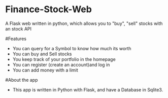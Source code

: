 # Finance-Stock-Web
A Flask web written in python, which allows you to "buy", "sell" stocks with an stock API


#Features
- You can query for a Symbol to know how much its worth
- You can buy and Sell stocks
- You keep track of your portfolio in the homepage
- You can register (create an account)and log in
- You can add money with a limit

#About the app
- This app is written in Python with Flask, and have a Database in Sqlite3. 
